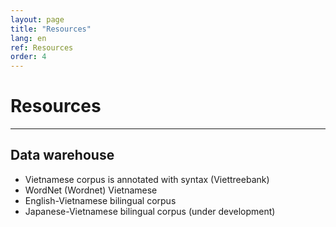 ```yaml
---
layout: page
title: "Resources"
lang: en
ref: Resources
order: 4
---
```

# Resources
---

## Data warehouse

* Vietnamese corpus is annotated with syntax (Viettreebank)
* WordNet (Wordnet) Vietnamese
* English-Vietnamese bilingual corpus
* Japanese-Vietnamese bilingual corpus (under development)